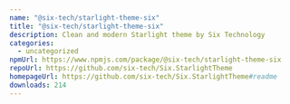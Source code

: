 ```yaml
---
name: "@six-tech/starlight-theme-six"
title: "@six-tech/starlight-theme-six"
description: Clean and modern Starlight theme by Six Technology
categories:
  - uncategorized
npmUrl: https://www.npmjs.com/package/@six-tech/starlight-theme-six
repoUrl: https://github.com/six-tech/Six.StarlightTheme
homepageUrl: https://github.com/six-tech/Six.StarlightTheme#readme
downloads: 214
---
```

